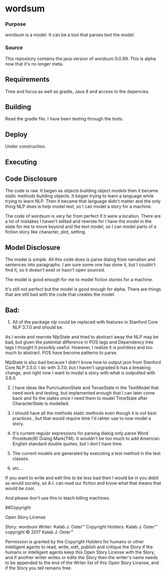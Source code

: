 # wordsum

### Purpose

wordsum is a model. It can be a tool that parses text the model.


### Source

This repository contains the java version of wordsum 0.0.99. This is alpha now that it's no longer meta.


## Requirements

Time and focus as well as gradle, Java 8 and access to the depencies.

## Building

Read the gradle file. I have been testing through the tests.

## Deploy

Under construction.

## Executing





## Code Disclosure

The code is raw. It began as objects building object models then it became static methods building objects. It began trying to
learn a language while trying to learn NLP. Then it became that language didn't matter and the only thing NLP does
is help model text, so I can model a story for a machine.

The code of wordsum is very far from perfect if it were a location. There are a lot of mistakes I haven't edited and rewrote for I have
the model in the state for me to move beyond and the text model, so I can model parts of a fiction story like
character, plot, setting.


## Model Disclosure
The model is simple. All this code does is parse dialog from narration and sentences into paragraphs.
I am sure some one has done it, but I couldn't find it, so it doesn't exist or hasn't open sourced.

The model is good enough for me to model fiction stories for a machine.

It's still not perfect but the model is good enough for alpha. There are things that are still bad with the code that
creates the model.

## Bad:

 1) All of the package nlp could be replaced with features in Stanford Core NLP 3.7.0 and should be.

 As I wrote and rewrote NlpState and tried to abstract away the NLP may be bad, but given the potential difference in POS
 tags and Dependency tree tags I thought it possibly useful. However, I realize it is pointless and too much to abstract.
 POS have become patterns to parse.

 NlpState is also bad because I didn't know how to output json from Stanford Core NLP 3.5.0.
 I do with 3.7.0, but I haven't upgraded b has a breaking change, and right now I want to model a story with what is outputted
 with 3.6.0.

 2) I have ideas like PunctuationState and TenseState in the TextModel that need work and testing, but implemented enough that I can
 later come back and fix the states once I need them to model TimeState after CharacterState is modelled.

 3) I should have all the methods static methods even though it is not best practices , but that would require time I'd
  rahter use to now model a story.


4) It's current regular expressions for parsing dialog only parse Word Prostitute(R) Dialog Mark(TM). It wouldn't be too
much to add American English standard double quotes, but I don't have time.

5) The current models are generated by executing a test method in the test classes.


6) etc...


If you want to write and edit this to be less bad then I would be in you debit as would society, so A.I. can read
our fiction and know what that means that would be cool.

And please don't use this to teach killing machines.

##Copyright

  Open Story License

  Story: wordsum
  Writer: Kalab J. Oster&trade;
  Copyright Holders: Kalab J. Oster&trade;
  copyright &copy; 2017 Kalab J. Oster&trade;

  Permission is granted by the Copyright Holders for humans or other intelligent agents to read, write, edit, publish
  and critique the Story if the humans or intelligent agents keep this Open Story License with the Story,
  and if another writer writes or edits the Story then the writer's name needs to be appended to the end of the Writer
  list of this Open Story License, and if the Story you tell remains free.




